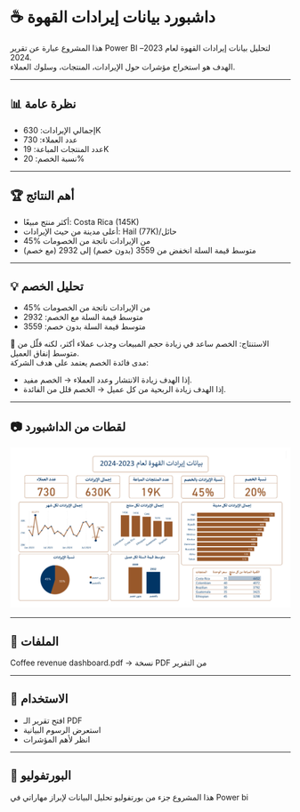 # ☕ داشبورد بيانات إيرادات القهوة

هذا المشروع عبارة عن تقرير Power BI لتحليل بيانات إيرادات القهوة لعام 2023–2024.  
الهدف هو استخراج مؤشرات حول الإيرادات، المنتجات، وسلوك العملاء.

---

## 📊 نظرة عامة
- إجمالي الإيرادات: 630K  
- عدد العملاء: 730  
- عدد المنتجات المباعة: 19K  
- نسبة الخصم: 20%  

---

## 🏆 أهم النتائج
- أكثر منتج مبيعًا: Costa Rica (145K)  
- أعلى مدينة من حيث الإيرادات: Hail (77K)/حائل  
- 45% من الإيرادات ناتجة من الخصومات  
- متوسط قيمة السلة انخفض من 3559 (بدون خصم) إلى 2932 (مع خصم)  

---

## 💡 تحليل الخصم
- 45% من الإيرادات ناتجة من الخصومات  
- متوسط قيمة السلة مع الخصم: 2932  
- متوسط قيمة السلة بدون خصم: 3559  

📌 الاستنتاج: الخصم ساعد في زيادة حجم المبيعات وجذب عملاء أكثر، لكنه قلّل من متوسط إنفاق العميل.  
مدى فائدة الخصم يعتمد على هدف الشركة:  
- إذا الهدف زيادة الانتشار وعدد العملاء → الخصم مفيد.  
- إذا الهدف زيادة الربحية من كل عميل → الخصم قلل من الفائدة.  

---

## 📷 لقطات من الداشبورد
![dashboard](dashboard.jpeg)


---

## 📂 الملفات

Coffee revenue dashboard.pdf → نسخة PDF من التقرير  

---

## 🚀 الاستخدام
- افتح تقرير الـ PDF  
- استعرض الرسوم البيانية  
- انظر لأهم المؤشرات  

---

## 🔗 البورتفوليو
هذا المشروع جزء من بورتفوليو تحليل البيانات لإبراز مهاراتي في Power bi 
